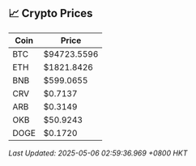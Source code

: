 ## 📈 Crypto Prices

| Coin | Price |
| ---- | ----- |
| BTC | $94723.5596 |
| ETH | $1821.8426 |
| BNB | $599.0655 |
| CRV | $0.7137 |
| ARB | $0.3149 |
| OKB | $50.9243 |
| DOGE | $0.1720 |

_Last Updated: 2025-05-06 02:59:36.969 +0800 HKT_